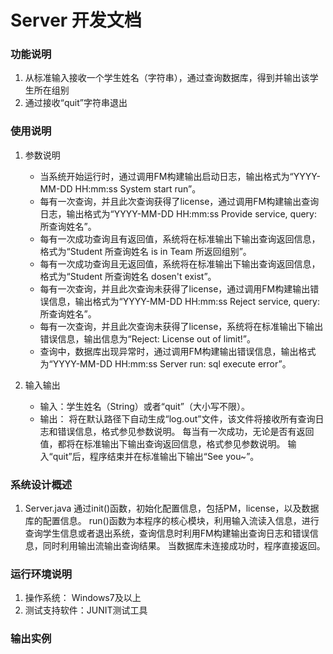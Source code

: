 ﻿# Server 开发文档

### 功能说明
1. 从标准输入接收一个学生姓名（字符串），通过查询数据库，得到并输出该学生所在组别
2. 通过接收“quit”字符串退出
   
### 使用说明
1. 参数说明
	* 当系统开始运行时，通过调用FM构建输出启动日志，输出格式为“YYYY-MM-DD HH:mm:ss System start run”。
	* 每有一次查询，并且此次查询获得了license，通过调用FM构建输出查询日志，输出格式为“YYYY-MM-DD HH:mm:ss Provide service, query: 所查询姓名”。
	* 每有一次成功查询且有返回值，系统将在标准输出下输出查询返回信息，格式为“Student 所查询姓名 is in Team 所返回组别”。
	* 每有一次成功查询且无返回值，系统将在标准输出下输出查询返回信息，格式为“Student 所查询姓名 dosen't exist”。
	* 每有一次查询，并且此次查询未获得了license，通过调用FM构建输出错误信息，输出格式为“YYYY-MM-DD HH:mm:ss Reject service, query: 所查询姓名”。
	* 每有一次查询，并且此次查询未获得了license，系统将在标准输出下输出错误信息，输出信息为“Reject: License out of limit!”。
	* 查询中，数据库出现异常时，通过调用FM构建输出错误信息，输出格式为“YYYY-MM-DD HH:mm:ss Server run: sql execute error”。

2. 输入输出
	* 输入：学生姓名（String）或者“quit”（大小写不限）。
	* 输出：
		将在默认路径下自动生成“log.out”文件，该文件将接收所有查询日志和错误信息，格式参见参数说明。
		每当有一次成功，无论是否有返回值，都将在标准输出下输出查询返回信息，格式参见参数说明。
		输入“quit”后，程序结束并在标准输出下输出“See you~”。
         
   
### 系统设计概述
1. Server.java
   通过init()函数，初始化配置信息，包括PM，license，以及数据库的配置信息。
   run()函数为本程序的核心模块，利用输入流读入信息，进行查询学生信息或者退出系统，查询信息时利用FM构建输出查询日志和错误信息，同时利用输出流输出查询结果。
   当数据库未连接成功时，程序直接返回。
   
### 运行环境说明

1. 操作系统： Windows7及以上
2. 测试支持软件：JUNIT测试工具
   
### 输出实例
   
```
```


